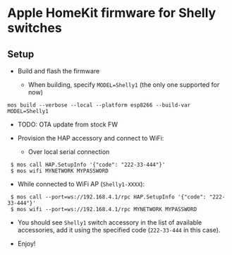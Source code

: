 # Apple HomeKit firmware for Shelly switches

## Setup

 * Build and flash the firmware

   * When building, specify `MODEL=Shelly1` (the only one supported for now)

```
mos build --verbose --local --platform esp8266 --build-var MODEL=Shelly1
```

   * TODO: OTA update from stock FW

 * Provision the HAP accessory and connect to WiFi:

   * Over local serial connection
```
 $ mos call HAP.SetupInfo '{"code": "222-33-444"}'
 $ mos wifi MYNETWORK MYPASSWORD
```

   * While connected to WiFi AP (`Shelly1-XXXX`):
```
 $ mos call --port=ws://192.168.4.1/rpc HAP.SetupInfo '{"code": "222-33-444"}'
 $ mos wifi --port=ws://192.168.4.1/rpc MYNETWORK MYPASSWORD
```

 * You should see `Shelly1` switch accessory in the list of available accessories,
   add it using the specified code (`222-33-444` in this case).

 * Enjoy!
